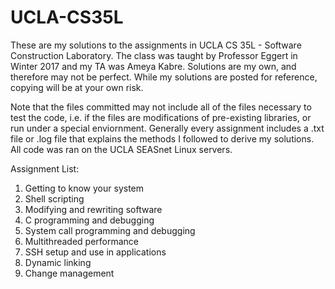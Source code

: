 # UCLA-CS35L
These are my solutions to the assignments in UCLA CS 35L - Software Construction Laboratory. The class was taught by Professor Eggert in Winter 2017 and my TA was Ameya Kabre. Solutions are my own, and therefore may not be perfect. While my solutions are posted for reference, copying will be at your own risk.

Note that the files committed may not include all of the files necessary to test the code, i.e. if the files are modifications of pre-existing libraries, or run under a special enviornment. Generally every assignment includes a .txt file or .log file that explains the methods I followed to derive my solutions. All code was ran on the UCLA SEASnet Linux servers. 

Assignment List:
1. Getting to know your system
2. Shell scripting
3. Modifying and rewriting software
4. C programming and debugging
5. System call programming and debugging
6. Multithreaded performance
7. SSH setup and use in applications
8. Dynamic linking
9. Change management